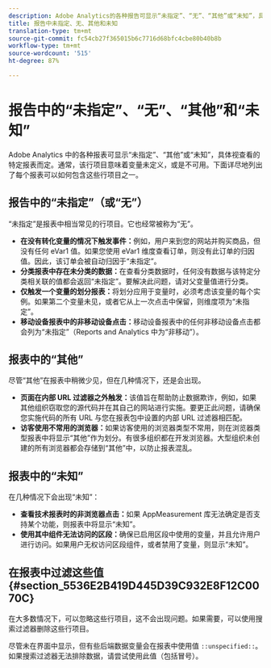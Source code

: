 ```yaml
---
description: Adobe Analytics的各种报告可显示“未指定”、“无”、“其他”或“未知”，具体取决于查看的特定报告。 通常，该行项目意味着变量未定义，或是不可用。
title: 报告中未指定、无、其他和未知
translation-type: tm+mt
source-git-commit: fc54cb27f365015b6c7716d68bfc4cbe80b40b8b
workflow-type: tm+mt
source-wordcount: '515'
ht-degree: 87%

---
```



# 报告中的“未指定”、“无”、“其他”和“未知”

Adobe Analytics 中的各种报表可显示“未指定”、“其他”或“未知”，具体视查看的特定报表而定。通常，该行项目意味着变量未定义，或是不可用。下面详尽地列出了每个报表可以如何包含这些行项目之一。

## 报告中的“未指定”（或“无”）

“未指定”是报表中相当常见的行项目。它也经常被称为“无”。

* **在没有转化变量的情况下触发事件：**&#x200B;例如，用户来到您的网站并购买商品，但没有任何 eVar1 值。如果您使用 eVar1 维度查看订单，则没有此订单的归因值。因此，该订单会被自动归因于“未指定”。
* **分类报表中存在未分类的数据：**&#x200B;在查看分类数据时，任何没有数据与该特定分类相关联的值都会返回“未指定”。要解决此问题，请对父变量值进行分类。
* **仅触发一个变量的划分报表：**&#x200B;将划分应用于变量时，必须考虑该变量的每个实例。如果第二个变量未见，或者它从上一次点击中保留，则维度项为“未指定”。
* **移动设备报表中的非移动设备点击：**&#x200B;移动设备报表中的任何非移动设备点击都会列为“未指定”（Reports and Analytics 中为“非移动”）。

## 报表中的“其他”

尽管“其他”在报表中稍微少见，但在几种情况下，还是会出现。

* **页面在内部 URL 过滤器之外触发：**&#x200B;该值旨在帮助防止数据欺诈，例如，如果其他组织窃取您的源代码并在其自己的网站进行实施。要更正此问题，请确保您实施代码的所有 URL 与您在报表包中设置的内部 URL 过滤器相匹配。
* **访客使用不常用的浏览器：**&#x200B;如果访客使用的浏览器类型不常用，则在浏览器类型报表中将显示“其他”作为划分。有很多组织都在开发浏览器。大型组织未创建的所有浏览器都会存储到“其他”中，以防止报表混乱。

## 报表中的“未知”

在几种情况下会出现“未知”：

* **查看技术报表时的非浏览器点击：**&#x200B;如果 AppMeasurement 库无法确定是否支持某个功能，则报表中将显示“未知”。
* **使用其中组件无法访问的区段：**&#x200B;确保已启用区段中使用的变量，并且允许用户进行访问。如果用户无权访问区段组件，或者禁用了变量，则显示“未知”。

## 在报表中过滤这些值 {#section_5536E2B419D445D39C932E8F12C0070C}

在大多数情况下，可以忽略这些行项目，这不会出现问题。如果需要，可以使用搜索过滤器删除这些行项目。

尽管未在界面中显示，但有些后端数据变量会在报表中使用值 `::unspecified::`。如果搜索过滤器无法排除数据，请尝试使用此值（包括冒号）。
